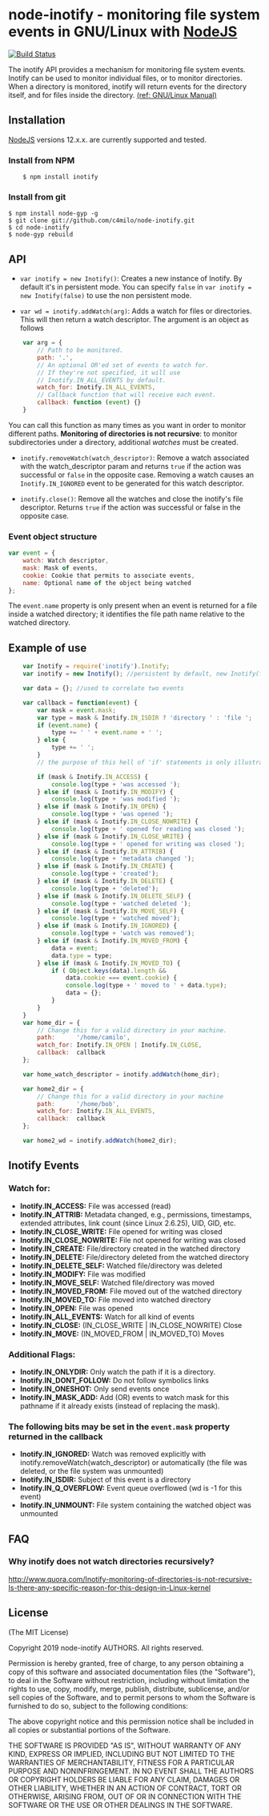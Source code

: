 # node-inotify - monitoring file system events in GNU/Linux with [NodeJS][nodejs_home]
[![Build Status](https://travis-ci.org/c4milo/node-inotify.svg?branch=master)](https://travis-ci.org/c4milo/node-inotify)

The inotify API provides a mechanism for monitoring file system events.
Inotify can be used to monitor individual files, or to monitor directories.
When a directory is monitored, inotify will return events for the directory
itself, and for files inside the directory. [(ref: GNU/Linux Manual)][inotify.7]

## Installation
[NodeJS][nodejs_dev] versions 12.x.x. are currently supported and tested.

### Install from NPM

```shell
    $ npm install inotify
```

### Install from git

```shell
$ npm install node-gyp -g
$ git clone git://github.com/c4milo/node-inotify.git
$ cd node-inotify
$ node-gyp rebuild
```

## API
  * `var inotify = new Inotify()`: Creates a new instance of Inotify. By default it's in persistent mode.
  You can specify `false` in `var inotify = new Inotify(false)` to use the non persistent mode.

  * `var wd = inotify.addWatch(arg)`:  Adds a watch for files or directories. This will then return a watch descriptor. The argument is an object as follows
```javascript
    var arg = {
        // Path to be monitored.
        path: '.',
        // An optional OR'ed set of events to watch for.
        // If they're not specified, it will use
        // Inotify.IN_ALL_EVENTS by default.
        watch_for: Inotify.IN_ALL_EVENTS,
        // Callback function that will receive each event.
        callback: function (event) {}
    }
```
You can call this function as many times as you want in order to monitor different paths.
**Monitoring of directories is not recursive**: to monitor subdirectories under a directory, additional *watches* must be created.

  * `inotify.removeWatch(watch_descriptor)`: Remove a watch associated with the watch_descriptor param and returns `true` if the action was successful or `false` in the opposite case. Removing a watch causes an `Inotify.IN_IGNORED` event to be generated for this watch descriptor.

  * `inotify.close()`: Remove all the watches and close the inotify's file descriptor. Returns `true` if the action was successful or false in the opposite case.

### Event object structure
```javascript
var event = {
    watch: Watch descriptor,
    mask: Mask of events,
    cookie: Cookie that permits to associate events,
    name: Optional name of the object being watched
};
```

The `event.name` property is only present when an event is returned for a file inside a watched directory; it identifies the file path name relative to the watched directory.


## Example of use

```javascript
    var Inotify = require('inotify').Inotify;
    var inotify = new Inotify(); //persistent by default, new Inotify(false) //no persistent

    var data = {}; //used to correlate two events

    var callback = function(event) {
        var mask = event.mask;
        var type = mask & Inotify.IN_ISDIR ? 'directory ' : 'file ';
        if (event.name) {
            type += ' ' + event.name + ' ';
        } else {
            type += ' ';
        }
        // the purpose of this hell of 'if' statements is only illustrative.

        if (mask & Inotify.IN_ACCESS) {
            console.log(type + 'was accessed ');
        } else if (mask & Inotify.IN_MODIFY) {
            console.log(type + 'was modified ');
        } else if (mask & Inotify.IN_OPEN) {
            console.log(type + 'was opened ');
        } else if (mask & Inotify.IN_CLOSE_NOWRITE) {
            console.log(type + ' opened for reading was closed ');
        } else if (mask & Inotify.IN_CLOSE_WRITE) {
            console.log(type + ' opened for writing was closed ');
        } else if (mask & Inotify.IN_ATTRIB) {
            console.log(type + 'metadata changed ');
        } else if (mask & Inotify.IN_CREATE) {
            console.log(type + 'created');
        } else if (mask & Inotify.IN_DELETE) {
            console.log(type + 'deleted');
        } else if (mask & Inotify.IN_DELETE_SELF) {
            console.log(type + 'watched deleted ');
        } else if (mask & Inotify.IN_MOVE_SELF) {
            console.log(type + 'watched moved');
        } else if (mask & Inotify.IN_IGNORED) {
            console.log(type + 'watch was removed');
        } else if (mask & Inotify.IN_MOVED_FROM) {
            data = event;
            data.type = type;
        } else if (mask & Inotify.IN_MOVED_TO) {
            if ( Object.keys(data).length &&
                data.cookie === event.cookie) {
                console.log(type + ' moved to ' + data.type);
                data = {};
            }
        }
    }
    var home_dir = {
        // Change this for a valid directory in your machine.
        path:      '/home/camilo',
        watch_for: Inotify.IN_OPEN | Inotify.IN_CLOSE,
        callback:  callback
    };

    var home_watch_descriptor = inotify.addWatch(home_dir);

    var home2_dir = {
        // Change this for a valid directory in your machine
        path:      '/home/bob',
        watch_for: Inotify.IN_ALL_EVENTS,
        callback:  callback
    };

    var home2_wd = inotify.addWatch(home2_dir);

```

## Inotify Events

### Watch for:
 * **Inotify.IN_ACCESS:** File was accessed (read)
 * **Inotify.IN_ATTRIB:** Metadata changed, e.g., permissions, timestamps, extended attributes, link count (since Linux 2.6.25), UID, GID, etc.
 * **Inotify.IN_CLOSE_WRITE:** File opened for writing was closed
 * **Inotify.IN_CLOSE_NOWRITE:** File not opened for writing was closed
 * **Inotify.IN_CREATE:** File/directory created in the watched directory
 * **Inotify.IN_DELETE:** File/directory deleted from the watched directory
 * **Inotify.IN_DELETE_SELF:** Watched file/directory was deleted
 * **Inotify.IN_MODIFY:** File was modified
 * **Inotify.IN_MOVE_SELF:** Watched file/directory was moved
 * **Inotify.IN_MOVED_FROM:** File moved out of the watched directory
 * **Inotify.IN_MOVED_TO:** File moved into watched directory
 * **Inotify.IN_OPEN:** File was opened
 * **Inotify.IN_ALL_EVENTS:** Watch for all kind of events
 * **Inotify.IN_CLOSE:**  (IN_CLOSE_WRITE | IN_CLOSE_NOWRITE)  Close
 * **Inotify.IN_MOVE:**  (IN_MOVED_FROM | IN_MOVED_TO)  Moves

### Additional Flags:
 * **Inotify.IN_ONLYDIR:** Only watch the path if it is a directory.
 * **Inotify.IN_DONT_FOLLOW:** Do not follow symbolics links
 * **Inotify.IN_ONESHOT:** Only send events once
 * **Inotify.IN_MASK_ADD:** Add (OR) events to watch mask for this pathname if it already exists (instead of replacing the mask).

### The following bits may be set in the `event.mask` property returned in the callback
 * **Inotify.IN_IGNORED:** Watch was removed explicitly with inotify.removeWatch(watch_descriptor) or automatically (the file was deleted, or the file system was unmounted)
 * **Inotify.IN_ISDIR:** Subject of this event is a directory
 * **Inotify.IN_Q_OVERFLOW:** Event queue overflowed (wd is -1 for this event)
 * **Inotify.IN_UNMOUNT:** File system containing the watched object was unmounted


## FAQ
### Why inotify does not watch directories recursively?
http://www.quora.com/Inotify-monitoring-of-directories-is-not-recursive-Is-there-any-specific-reason-for-this-design-in-Linux-kernel


## License
(The MIT License)

Copyright 2019 node-inotify AUTHORS. All rights reserved.

Permission is hereby granted, free of charge, to any person obtaining a copy
of this software and associated documentation files (the "Software"), to
deal in the Software without restriction, including without limitation the
rights to use, copy, modify, merge, publish, distribute, sublicense, and/or
sell copies of the Software, and to permit persons to whom the Software is
furnished to do so, subject to the following conditions:

The above copyright notice and this permission notice shall be included in
all copies or substantial portions of the Software.

THE SOFTWARE IS PROVIDED "AS IS", WITHOUT WARRANTY OF ANY KIND, EXPRESS OR
IMPLIED, INCLUDING BUT NOT LIMITED TO THE WARRANTIES OF MERCHANTABILITY,
FITNESS FOR A PARTICULAR PURPOSE AND NONINFRINGEMENT. IN NO EVENT SHALL THE
AUTHORS OR COPYRIGHT HOLDERS BE LIABLE FOR ANY CLAIM, DAMAGES OR OTHER
LIABILITY, WHETHER IN AN ACTION OF CONTRACT, TORT OR OTHERWISE, ARISING
FROM, OUT OF OR IN CONNECTION WITH THE SOFTWARE OR THE USE OR OTHER DEALINGS
IN THE SOFTWARE.


[inotify.7]: http://www.kernel.org/doc/man-pages/online/pages/man7/inotify.7.html "http://www.kernel.org/doc/man-pages/online/pages/man7/inotify.7.html"
[nodejs_home]: http://www.nodejs.org
[nodejs_dev]: http://github.com/joyent/node
[code_example]: http://gist.github.com/476119
